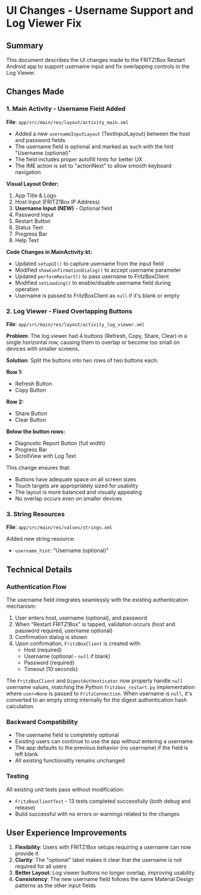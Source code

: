 # UI Changes - Username Support and Log Viewer Fix

## Summary

This document describes the UI changes made to the FRITZ!Box Restart Android app to support username input and fix overlapping controls in the Log Viewer.

## Changes Made

### 1. Main Activity - Username Field Added

**File**: `app/src/main/res/layout/activity_main.xml`

- Added a new `usernameInputLayout` (TextInputLayout) between the host and password fields
- The username field is optional and marked as such with the hint "Username (optional)"
- The field includes proper autofill hints for better UX
- The IME action is set to "actionNext" to allow smooth keyboard navigation

**Visual Layout Order:**
1. App Title & Logo
2. Host Input (FRITZ!Box IP Address)
3. **Username Input (NEW)** - Optional field
4. Password Input
5. Restart Button
6. Status Text
7. Progress Bar
8. Help Text

**Code Changes in MainActivity.kt:**
- Updated `setupUI()` to capture username from the input field
- Modified `showConfirmationDialog()` to accept username parameter
- Updated `performRestart()` to pass username to FritzBoxClient
- Modified `setLoading()` to enable/disable username field during operation
- Username is passed to FritzBoxClient as `null` if it's blank or empty

### 2. Log Viewer - Fixed Overlapping Buttons

**File**: `app/src/main/res/layout/activity_log_viewer.xml`

**Problem**: The log viewer had 4 buttons (Refresh, Copy, Share, Clear) in a single horizontal row, causing them to overlap or become too small on devices with smaller screens.

**Solution**: Split the buttons into two rows of two buttons each:

**Row 1:**
- Refresh Button
- Copy Button

**Row 2:**
- Share Button
- Clear Button

**Below the button rows:**
- Diagnostic Report Button (full width)
- Progress Bar
- ScrollView with Log Text

This change ensures that:
- Buttons have adequate space on all screen sizes
- Touch targets are appropriately sized for usability
- The layout is more balanced and visually appealing
- No overlap occurs even on smaller devices

### 3. String Resources

**File**: `app/src/main/res/values/strings.xml`

Added new string resource:
- `username_hint`: "Username (optional)"

## Technical Details

### Authentication Flow

The username field integrates seamlessly with the existing authentication mechanism:

1. User enters host, username (optional), and password
2. When "Restart FRITZ!Box" is tapped, validation occurs (host and password required, username optional)
3. Confirmation dialog is shown
4. Upon confirmation, `FritzBoxClient` is created with:
   - Host (required)
   - Username (optional - `null` if blank)
   - Password (required)
   - Timeout (10 seconds)

The `FritzBoxClient` and `DigestAuthenticator` now properly handle `null` username values, matching the Python `fritzbox_restart.py` implementation where `user=None` is passed to `FritzConnection`. When username is `null`, it's converted to an empty string internally for the digest authentication hash calculation.

### Backward Compatibility

- The username field is completely optional
- Existing users can continue to use the app without entering a username
- The app defaults to the previous behavior (no username) if the field is left blank
- All existing functionality remains unchanged

### Testing

All existing unit tests pass without modification:
- `FritzBoxClientTest` - 13 tests completed successfully (both debug and release)
- Build successful with no errors or warnings related to the changes

## User Experience Improvements

1. **Flexibility**: Users with FRITZ!Box setups requiring a username can now provide it
2. **Clarity**: The "optional" label makes it clear that the username is not required for all users
3. **Better Layout**: Log viewer buttons no longer overlap, improving usability
4. **Consistency**: The new username field follows the same Material Design patterns as the other input fields
